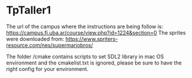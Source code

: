 # TpTaller1
The url of the campus where the instructions are being follow is: https://campus.fi.uba.ar/course/view.php?id=1224&section=0
The sprites were downloaded from: https://www.spriters-resource.com/nes/supermariobros/

The folder /cmake contains scripts to set SDL2 library in mac OS environment and the cmakelist.txt is ignored, please be
sure to have the right config for your environment.
